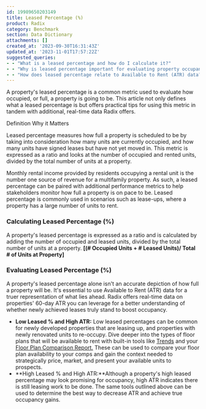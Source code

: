 ```yaml
---
id: 19989650203149
title: Leased Percentage (%)
product: Radix
category: Benchmark
section: Data Dictionary
attachments: []
created_at: '2023-09-30T16:31:43Z'
updated_at: '2023-11-01T17:57:22Z'
suggested_queries:
- - "What is a leased percentage and how do I calculate it?"
- - "Why is leased percentage important for evaluating property occupancy?"
- - "How does leased percentage relate to Available to Rent (ATR) data?"
---
```

A property's leased percentage is a common metric used to evaluate how occupied, or full, a property is going to be. This article not only defines what a leased percentage is but offers practical tips for using this metric in tandem with additional, real-time data Radix offers. 

Definition Why it Matters

Leased percentage measures how full a property is scheduled to be by taking into consideration how many units are currently occupied, and how many units have signed leases but have not yet moved in. This metric is expressed as a ratio and looks at the number of occupied and rented units, divided by the total number of units at a property.

Monthly rental income provided by residents occupying a rental unit is the number one source of revenue for a multifamily property. As such, a leased percentage can be paired with additional performance metrics to help stakeholders monitor how full a property is on pace to be. Leased percentage is commonly used in scenarios such as lease-ups, where a property has a large number of units to rent.

### Calculating Leased Percentage (%)

A property's leased percentage is expressed as a ratio and is calculated by adding the number of occupied and leased units, divided by the total number of units at a property. **[(# Occupied Units + # Leased Units)/ Total # of Units at Property]**

### Evaluating Leased Percentage (%)

A property's leased percentage alone isn't an accurate depiction of how full a property will be. It's essential to use Available to Rent (ATR) data for a truer representation of what lies ahead. Radix offers real-time data on properties' 60-day ATR you can leverage for a better understanding of whether newly achieved leases truly stand to boost occupancy.

* **Low Leased % and High ATR:** Low leased percentages can be common for newly developed properties that are leasing up, and properties with newly renovated units to re-occupy. Dive deeper into the types of floor plans that will be available to rent with built-in tools like [Trends](https://help.radix.com/hc/en-us/articles/9060097289101) and your [Floor Plan Comparison Report.](https://help.radix.com/hc/en-us/articles/15100961400845) These can be used to compare your floor plan availability to your comps and gain the context needed to strategically price, market, and present your available units to prospects.
* **High Leased % and High ATR:**Although a property's high leased percentage may look promising for occupancy, high ATR indicates there is still leasing work to be done. The same tools outlined above can be used to determine the best way to decrease ATR and achieve true occupancy gains.